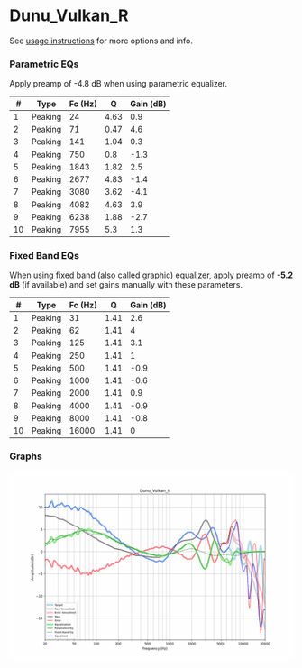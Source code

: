 # Dunu_Vulkan_R
See [usage instructions](https://github.com/jaakkopasanen/AutoEq#usage) for more options and info.

### Parametric EQs
Apply preamp of -4.8 dB when using parametric equalizer.

|   # | Type    |   Fc (Hz) |    Q |   Gain (dB) |
|-----|---------|-----------|------|-------------|
|   1 | Peaking |        24 | 4.63 |         0.9 |
|   2 | Peaking |        71 | 0.47 |         4.6 |
|   3 | Peaking |       141 | 1.04 |         0.3 |
|   4 | Peaking |       750 | 0.8  |        -1.3 |
|   5 | Peaking |      1843 | 1.82 |         2.5 |
|   6 | Peaking |      2677 | 4.83 |        -1.4 |
|   7 | Peaking |      3080 | 3.62 |        -4.1 |
|   8 | Peaking |      4082 | 4.63 |         3.9 |
|   9 | Peaking |      6238 | 1.88 |        -2.7 |
|  10 | Peaking |      7955 | 5.3  |         1.3 |

### Fixed Band EQs
When using fixed band (also called graphic) equalizer, apply preamp of **-5.2 dB** (if available) and set gains manually with these parameters.

|   # | Type    |   Fc (Hz) |    Q |   Gain (dB) |
|-----|---------|-----------|------|-------------|
|   1 | Peaking |        31 | 1.41 |         2.6 |
|   2 | Peaking |        62 | 1.41 |         4   |
|   3 | Peaking |       125 | 1.41 |         3.1 |
|   4 | Peaking |       250 | 1.41 |         1   |
|   5 | Peaking |       500 | 1.41 |        -0.9 |
|   6 | Peaking |      1000 | 1.41 |        -0.6 |
|   7 | Peaking |      2000 | 1.41 |         0.9 |
|   8 | Peaking |      4000 | 1.41 |        -0.9 |
|   9 | Peaking |      8000 | 1.41 |        -0.8 |
|  10 | Peaking |     16000 | 1.41 |         0   |

### Graphs
![](./Dunu_Vulkan_R.png)
